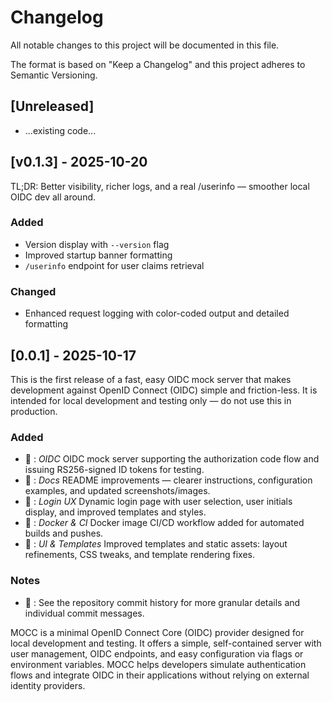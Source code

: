# Changelog

All notable changes to this project will be documented in this file.

The format is based on "Keep a Changelog" and this project adheres to Semantic Versioning.

## [Unreleased]
- ...existing code...
  
## [v0.1.3] - 2025-10-20

TL;DR: Better visibility, richer logs, and a real /userinfo — smoother local OIDC dev all around.

### Added
- Version display with `--version` flag
- Improved startup banner formatting
- `/userinfo` endpoint for user claims retrieval

### Changed
- Enhanced request logging with color-coded output and detailed formatting

## [0.0.1] - 2025-10-17

This is the first release of a fast, easy OIDC mock server that makes development against OpenID Connect (OIDC) simple and friction-less. It is intended for local development and testing only — do not use this in production.

### Added
- 🚀 : *OIDC* OIDC mock server supporting the authorization code flow and issuing RS256-signed ID tokens for testing.
- 📖 : *Docs* README improvements — clearer instructions, configuration examples, and updated screenshots/images.
- 👥 : *Login UX* Dynamic login page with user selection, user initials display, and improved templates and styles.
- 🐳 : *Docker & CI* Docker image CI/CD workflow added for automated builds and pushes.
- 🎨 : *UI & Templates* Improved templates and static assets: layout refinements, CSS tweaks, and template rendering fixes.

### Notes
- 🔎 : See the repository commit history for more granular details and individual commit messages.

MOCC is a minimal OpenID Connect Core (OIDC) provider designed for local development and testing. It offers a simple, self-contained server with user management, OIDC endpoints, and easy configuration via flags or environment variables. MOCC helps developers simulate authentication flows and integrate OIDC in their applications without relying on external identity providers.